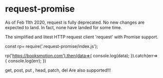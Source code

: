 # request-promise


As of Feb 11th 2020, request is fully deprecated. No new changes are expected to land. In fact, none have landed for some time.

The simplified and litest HTTP request client 'request' with Promise support.


const rp= require('.request-promise/index.js');

rp('https://booksmotion.com').then(data=>{
  console.log(data);
 }).catch(err=>{
  console.log(err);
 })



get, post, put , head, patch, del Are also supported!!!
